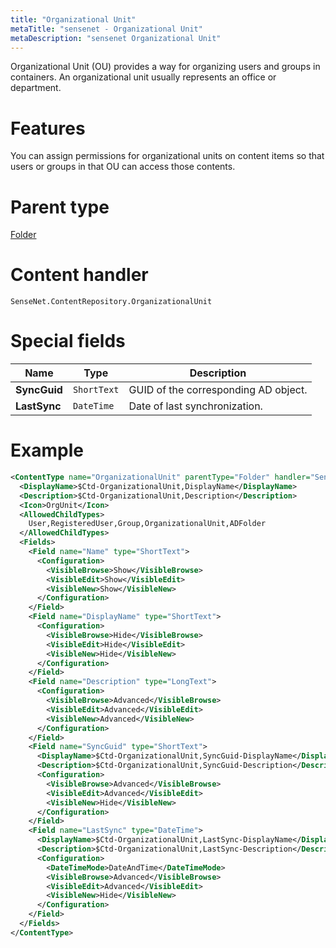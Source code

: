 ```yaml
---
title: "Organizational Unit"
metaTitle: "sensenet - Organizational Unit"
metaDescription: "sensenet Organizational Unit"
---
```


Organizational Unit (OU) provides a way for organizing users and groups in containers. An organizational unit usually represents an office or department.

# Features

You can assign permissions for organizational units on content items so that users or groups in that OU can access those contents.

# Parent type

[Folder](/concepts/content-types/02-folder)

# Content handler

`SenseNet.ContentRepository.OrganizationalUnit`

# Special fields

| Name         | Type        | Description                      |
| ------------ | ----------- | -------------------------------- |
| **SyncGuid** | `ShortText` | GUID of the corresponding AD object. |
| **LastSync** | `DateTime`  | Date of last synchronization.    |

# Example

```xml
<ContentType name="OrganizationalUnit" parentType="Folder" handler="SenseNet.ContentRepository.OrganizationalUnit" xmlns="http://schemas.sensenet.com/SenseNet/ContentRepository/ContentTypeDefinition">
  <DisplayName>$Ctd-OrganizationalUnit,DisplayName</DisplayName>
  <Description>$Ctd-OrganizationalUnit,Description</Description>
  <Icon>OrgUnit</Icon>
  <AllowedChildTypes>
    User,RegisteredUser,Group,OrganizationalUnit,ADFolder
  </AllowedChildTypes>
  <Fields>
    <Field name="Name" type="ShortText">
      <Configuration>
        <VisibleBrowse>Show</VisibleBrowse>
        <VisibleEdit>Show</VisibleEdit>
        <VisibleNew>Show</VisibleNew>
      </Configuration>
    </Field>
    <Field name="DisplayName" type="ShortText">
      <Configuration>
        <VisibleBrowse>Hide</VisibleBrowse>
        <VisibleEdit>Hide</VisibleEdit>
        <VisibleNew>Hide</VisibleNew>
      </Configuration>
    </Field>
    <Field name="Description" type="LongText">
      <Configuration>
        <VisibleBrowse>Advanced</VisibleBrowse>
        <VisibleEdit>Advanced</VisibleEdit>
        <VisibleNew>Advanced</VisibleNew>
      </Configuration>
    </Field>
    <Field name="SyncGuid" type="ShortText">
      <DisplayName>$Ctd-OrganizationalUnit,SyncGuid-DisplayName</DisplayName>
      <Description>$Ctd-OrganizationalUnit,SyncGuid-Description</Description>
      <Configuration>
        <VisibleBrowse>Advanced</VisibleBrowse>
        <VisibleEdit>Advanced</VisibleEdit>
        <VisibleNew>Hide</VisibleNew>
      </Configuration>
    </Field>
    <Field name="LastSync" type="DateTime">
      <DisplayName>$Ctd-OrganizationalUnit,LastSync-DisplayName</DisplayName>
      <Description>$Ctd-OrganizationalUnit,LastSync-Description</Description>
      <Configuration>
        <DateTimeMode>DateAndTime</DateTimeMode>
        <VisibleBrowse>Advanced</VisibleBrowse>
        <VisibleEdit>Advanced</VisibleEdit>
        <VisibleNew>Hide</VisibleNew>
      </Configuration>
    </Field>
  </Fields>
</ContentType>
```

